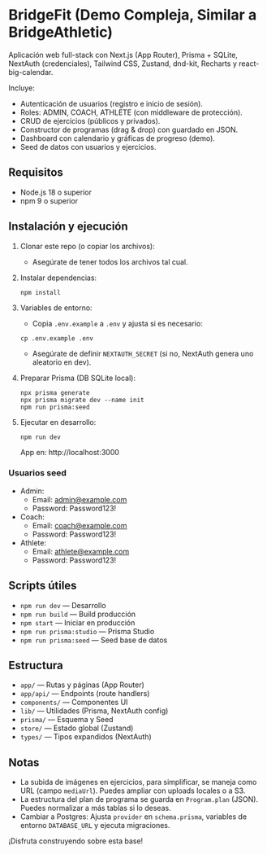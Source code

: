 # BridgeFit (Demo Compleja, Similar a BridgeAthletic)

Aplicación web full-stack con Next.js (App Router), Prisma + SQLite, NextAuth (credenciales), Tailwind CSS, Zustand, dnd-kit, Recharts y react-big-calendar.

Incluye:
- Autenticación de usuarios (registro e inicio de sesión).
- Roles: ADMIN, COACH, ATHLETE (con middleware de protección).
- CRUD de ejercicios (públicos y privados).
- Constructor de programas (drag & drop) con guardado en JSON.
- Dashboard con calendario y gráficas de progreso (demo).
- Seed de datos con usuarios y ejercicios.

## Requisitos

- Node.js 18 o superior
- npm 9 o superior

## Instalación y ejecución

1) Clonar este repo (o copiar los archivos):
   - Asegúrate de tener todos los archivos tal cual.

2) Instalar dependencias:
   ```
   npm install
   ```

3) Variables de entorno:
   - Copia `.env.example` a `.env` y ajusta si es necesario:
   ```
   cp .env.example .env
   ```
   - Asegúrate de definir `NEXTAUTH_SECRET` (si no, NextAuth genera uno aleatorio en dev).

4) Preparar Prisma (DB SQLite local):
   ```
   npx prisma generate
   npx prisma migrate dev --name init
   npm run prisma:seed
   ```

5) Ejecutar en desarrollo:
   ```
   npm run dev
   ```
   App en: http://localhost:3000

### Usuarios seed

- Admin:
  - Email: admin@example.com
  - Password: Password123!
- Coach:
  - Email: coach@example.com
  - Password: Password123!
- Athlete:
  - Email: athlete@example.com
  - Password: Password123!

## Scripts útiles

- `npm run dev` — Desarrollo
- `npm run build` — Build producción
- `npm start` — Iniciar en producción
- `npm run prisma:studio` — Prisma Studio
- `npm run prisma:seed` — Seed base de datos

## Estructura

- `app/` — Rutas y páginas (App Router)
- `app/api/` — Endpoints (route handlers)
- `components/` — Componentes UI
- `lib/` — Utilidades (Prisma, NextAuth config)
- `prisma/` — Esquema y Seed
- `store/` — Estado global (Zustand)
- `types/` — Tipos expandidos (NextAuth)

## Notas

- La subida de imágenes en ejercicios, para simplificar, se maneja como URL (campo `mediaUrl`). Puedes ampliar con uploads locales o a S3.
- La estructura del plan de programa se guarda en `Program.plan` (JSON). Puedes normalizar a más tablas si lo deseas.
- Cambiar a Postgres: Ajusta `provider` en `schema.prisma`, variables de entorno `DATABASE_URL` y ejecuta migraciones.

¡Disfruta construyendo sobre esta base!